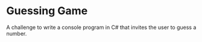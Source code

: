 # Guessing Game

A challenge to write a console program in C# that invites the user to guess a number.
